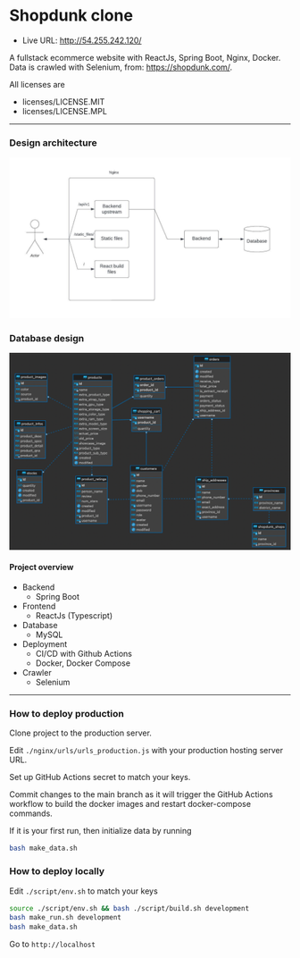 # Shopdunk clone

- Live URL: http://54.255.242.120/

A fullstack ecommerce website with ReactJs, Spring Boot, Nginx, Docker. Data is crawled with Selenium, from: https://shopdunk.com/.

All licenses are 
- licenses/LICENSE.MIT
- licenses/LICENSE.MPL

---

### Design architecture

![Architecture](./images/shopdunk_flow.jpeg "Architecture")

### Database design

![Database](./images/database.png "Database")

#### Project overview

- Backend
  - Spring Boot
- Frontend
  - ReactJs (Typescript)
- Database
  - MySQL
- Deployment
  - CI/CD with Github Actions
  - Docker, Docker Compose
- Crawler
  - Selenium

---

### How to deploy production

Clone project to the production server.

Edit `./nginx/urls/urls_production.js` with your production hosting server URL.

Set up GitHub Actions secret to match your keys.

Commit changes to the main branch as it will trigger the GitHub Actions workflow to build the docker images and restart docker-compose commands.

If it is your first run, then initialize data by running

```bash
bash make_data.sh
```

### How to deploy locally

Edit `./script/env.sh` to match your keys

```bash
source ./script/env.sh && bash ./script/build.sh development
bash make_run.sh development
bash make_data.sh
```

Go to `http://localhost`

